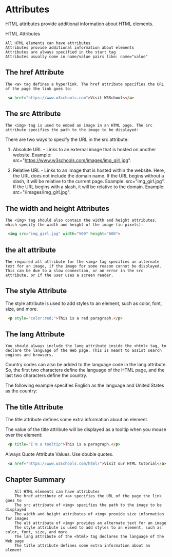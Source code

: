 # Attributes

HTML attributes provide additional information about HTML elements.

HTML Attributes
```
All HTML elements can have attributes
Attributes provide additional information about elements
Attributes are always specified in the start tag
Attributes usually come in name/value pairs like: name="value"
```

## The href Attribute
```
The <a> tag defines a hyperlink. The href attribute specifies the URL of the page the link goes to:
```
```html
 <a href="https://www.w3schools.com">Visit W3Schools</a> 
```

## The src Attribute
```
The <img> tag is used to embed an image in an HTML page. The src attribute specifies the path to the image to be displayed:
```

There are two ways to specify the URL in the src attribute:

1. Absolute URL - Links to an external image that is hosted on another website. Example: src="https://www.w3schools.com/images/img_girl.jpg".

2. Relative URL - Links to an image that is hosted within the website. Here, the URL does not include the domain name. If the URL begins without a slash, it will be relative to the current page. Example: src="img_girl.jpg". If the URL begins with a slash, it will be relative to the domain. Example: src="/images/img_girl.jpg".

## The width and height Attributes
```
The <img> tag should also contain the width and height attributes, which specify the width and height of the image (in pixels):
```
```html
 <img src="img_girl.jpg" width="500" height="600"> 
```

## the alt attribute
```
The required alt attribute for the <img> tag specifies an alternate text for an image, if the image for some reason cannot be displayed. This can be due to a slow connection, or an error in the src attribute, or if the user uses a screen reader.
```

## The style Attribute
The style attribute is used to add styles to an element, such as color, font, size, and more.
```html
 <p style="color:red;">This is a red paragraph.</p> 
```

## The lang Attribute
```
You should always include the lang attribute inside the <html> tag, to declare the language of the Web page. This is meant to assist search engines and browsers.
```

Country codes can also be added to the language code in the lang attribute. So, the first two characters define the language of the HTML page, and the last two characters define the country.

The following example specifies English as the language and United States as the country:

## The title Attribute
The title attribute defines some extra information about an element.

The value of the title attribute will be displayed as a tooltip when you mouse over the element:
```html
 <p title="I'm a tooltip">This is a paragraph.</p> 
```

Always Quote Attribute Values. Use double quotes.
```html
 <a href="https://www.w3schools.com/html/">Visit our HTML tutorial</a> 
```

## Chapter Summary
```
    All HTML elements can have attributes
    The href attribute of <a> specifies the URL of the page the link goes to
    The src attribute of <img> specifies the path to the image to be displayed
    The width and height attributes of <img> provide size information for images
    The alt attribute of <img> provides an alternate text for an image
    The style attribute is used to add styles to an element, such as color, font, size, and more
    The lang attribute of the <html> tag declares the language of the Web page
    The title attribute defines some extra information about an element
```

